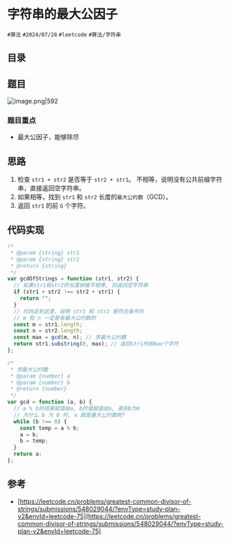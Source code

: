 
# 字符串的最大公因子


`#算法` `#2024/07/28` `#leetcode` `#算法/字符串`


## 目录
<!-- toc -->
 ## 题目 

![image.png|592](https://832-1310531898.cos.ap-beijing.myqcloud.com/85bd009b5d64c17b72e1ab92ba43cb31.png)

### 题目重点

- 最大公因子，能够除尽

## 思路

1. 检查  `str1 + str2` 是否等于 `str2 + str1`。 不相等，说明没有公共前缀字符串，直接返回空字符串。
2. 如果相等，找到 `str1` 和 `str2` 长度的`最大公约数`（GCD）。
3. 返回 `str1` 的前 `G` 个字符。

## 代码实现

```javascript
/*
 * @param {string} str1
 * @param {string} str2
 * @return {string}
 */
var gcdOfStrings = function (str1, str2) {
  // 如果str1和str2的长度拼接不相等, 则返回空字符串
  if (str1 + str2 !== str2 + str1) {
    return "";
  }
  // 代码走到这里，说明 str1 和 str2 是符合条件的
  // m 和 n 一定是有最大公约数的
  const m = str1.length;
  const n = str2.length;
  const max = gcd(m, n); // 求最大公约数
  return str1.substring(0, max); // 返回str1的前max个字符
};

/*
 * 求最大公约数
 * @param {number} a
 * @param {number} b
 * @return {number}
 */
var gcd = function (a, b) {
  // a % b的结果赋值给a, b的值赋值给a, 直到b为0
  // 为什么 b 为 0 时, a 就是最大公约数呢?
  while (b !== 0) {
    const temp = a % b;
    a = b;
    b = temp;
  }
  return a;
};

```

## 参考

- [https://leetcode.cn/problems/greatest-common-divisor-of-strings/submissions/548029044/?envType=study-plan-v2&envId=leetcode-75](https://leetcode.cn/problems/greatest-common-divisor-of-strings/submissions/548029044/?envType=study-plan-v2&envId=leetcode-75)

